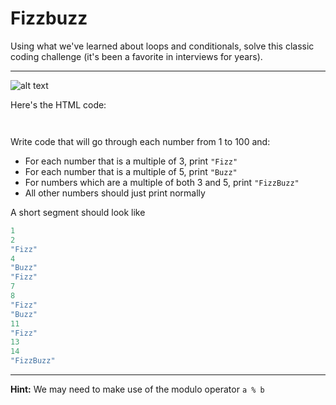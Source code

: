 <h1>Fizzbuzz</h1>

<p>Using what we've learned about loops and conditionals, solve this classic coding challenge (it's been a favorite in interviews for years).</p>

<hr>

![alt text](https://github.com/alirabah93/Coding-Dojo/blob/master/WEB-FUNDAMENTALS/Week1/Day1/Registration-From/wireframe.jpg?raw=true)

<p>
Here's the HTML code:
</p>
<img src=""/>

<p></p>
<img src=""/>

<p>Write code that will go through each number from 1 to 100 and:</p>

<ul>
    <li>For each number that is a multiple of 3, print <code>"Fizz"</code></li>
    <li>For each number that is a multiple of 5, print <code>"Buzz"</code></li>
    <li>For numbers which are a multiple of both 3 and 5, print <code>"FizzBuzz"</code></li>
    <li>All other numbers should just print normally</li>
</ul>


<p>A short segment should look like</p>

```javaScript
1
2
"Fizz"
4
"Buzz"
"Fizz"
7
8
"Fizz"
"Buzz"
11
"Fizz"
13
14
"FizzBuzz"
```
<hr>
<p><strong>Hint:</strong> We may need to make use of the modulo operator <code>a % b</code></p>
